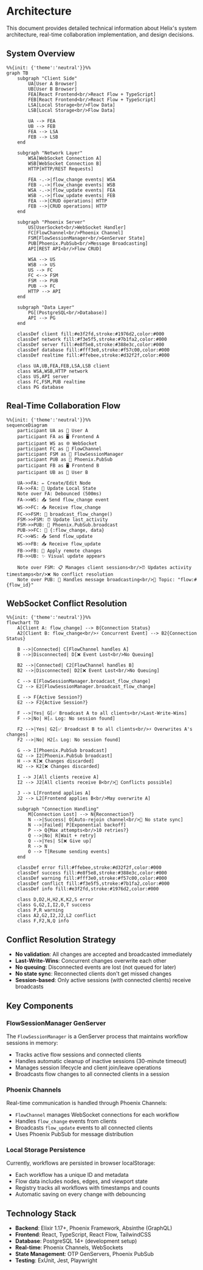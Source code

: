 # Architecture

This document provides detailed technical information about Helix's system architecture, real-time collaboration implementation, and design decisions.

## System Overview

```mermaid
%%{init: {'theme':'neutral'}}%%
graph TB
    subgraph "Client Side"
        UA[User A Browser]
        UB[User B Browser]
        FEA[React Frontend<br/>React Flow + TypeScript]
        FEB[React Frontend<br/>React Flow + TypeScript]
        LSA[Local Storage<br/>Flow Data]
        LSB[Local Storage<br/>Flow Data]

        UA --> FEA
        UB --> FEB
        FEA --> LSA
        FEB --> LSB
    end

    subgraph "Network Layer"
        WSA[WebSocket Connection A]
        WSB[WebSocket Connection B]
        HTTP[HTTP/REST Requests]

        FEA -.->|flow_change events| WSA
        FEB -.->|flow_change events| WSB
        WSA -.->|flow_update events| FEA
        WSB -.->|flow_update events| FEB
        FEA -->|CRUD operations| HTTP
        FEB -->|CRUD operations| HTTP
    end

    subgraph "Phoenix Server"
        US[UserSocket<br/>WebSocket Handler]
        FC[FlowChannel<br/>Phoenix Channel]
        FSM[FlowSessionManager<br/>GenServer State]
        PUB[Phoenix.PubSub<br/>Message Broadcasting]
        API[REST API<br/>Flow CRUD]

        WSA --> US
        WSB --> US
        US --> FC
        FC <--> FSM
        FSM --> PUB
        PUB --> FC
        HTTP --> API
    end

    subgraph "Data Layer"
        PG[(PostgreSQL<br/>Database)]
        API --> PG
    end

    classDef client fill:#e3f2fd,stroke:#1976d2,color:#000
    classDef network fill:#f3e5f5,stroke:#7b1fa2,color:#000
    classDef server fill:#e8f5e8,stroke:#388e3c,color:#000
    classDef database fill:#fff3e0,stroke:#f57c00,color:#000
    classDef realtime fill:#ffebee,stroke:#d32f2f,color:#000

    class UA,UB,FEA,FEB,LSA,LSB client
    class WSA,WSB,HTTP network
    class US,API server
    class FC,FSM,PUB realtime
    class PG database
```

## Real-Time Collaboration Flow

```mermaid
%%{init: {'theme':'neutral'}}%%
sequenceDiagram
    participant UA as 👤 User A
    participant FA as 🖥️ Frontend A
    participant WS as 🌐 WebSocket
    participant FC as 📡 FlowChannel
    participant FSM as 🧠 FlowSessionManager
    participant PUB as 📢 Phoenix.PubSub
    participant FB as 🖥️ Frontend B
    participant UB as 👤 User B

    UA->>FA: ✏️ Create/Edit Node
    FA->>FA: 💾 Update Local State
    Note over FA: Debounced (500ms)
    FA->>WS: 📤 Send flow_change event
    WS->>FC: 📥 Receive flow_change
    FC->>FSM: 🚀 broadcast_flow_change()
    FSM->>FSM: ⏰ Update last_activity
    FSM->>PUB: 📡 Phoenix.PubSub.broadcast
    PUB->>FC: 📢 {:flow_change, data}
    FC->>WS: 📤 Send flow_update
    WS->>FB: 📥 Receive flow_update
    FB->>FB: 🔄 Apply remote changes
    FB->>UB: ✨ Visual update appears

    Note over FSM: 📋 Manages client sessions<br/>⏰ Updates activity timestamps<br/>❌ No conflict resolution
    Note over PUB: 🚀 Handles message broadcasting<br/>📡 Topic: "flow:#{flow_id}"
```

## WebSocket Conflict Resolution

```mermaid
%%{init: {'theme':'neutral'}}%%
flowchart TD
    A[Client A: flow_change] --> B{Connection Status}
    A2[Client B: flow_change<br/>⚡ Concurrent Event] --> B2{Connection Status}

    B -->|Connected| C[FlowChannel handles A]
    B -->|Disconnected| D[❌ Event Lost<br/>No Queuing]

    B2 -->|Connected| C2[FlowChannel handles B]
    B2 -->|Disconnected| D2[❌ Event Lost<br/>No Queuing]

    C --> E[FlowSessionManager.broadcast_flow_change]
    C2 --> E2[FlowSessionManager.broadcast_flow_change]

    E --> F{Active Session?}
    E2 --> F2{Active Session?}

    F -->|Yes| G[✅ Broadcast A to all clients<br/>Last-Write-Wins]
    F -->|No| H[⚠️ Log: No session found]

    F2 -->|Yes| G2[✅ Broadcast B to all clients<br/>⚡ Overwrites A's changes]
    F2 -->|No| H2[⚠️ Log: No session found]

    G --> I[Phoenix.PubSub broadcast]
    G2 --> I2[Phoenix.PubSub broadcast]
    H --> K[❌ Changes discarded]
    H2 --> K2[❌ Changes discarded]

    I --> J[All clients receive A]
    I2 --> J2[All clients receive B<br/>🔄 Conflicts possible]

    J --> L[Frontend applies A]
    J2 --> L2[Frontend applies B<br/>May overwrite A]

    subgraph "Connection Handling"
        M[Connection Lost] --> N{Reconnection?}
        N -->|Success| O[Auto-rejoin channel<br/>🔄 No state sync]
        N -->|Failed| P[Exponential backoff]
        P --> Q{Max attempts<br/>10 retries?}
        Q -->|No| R[Wait + retry]
        Q -->|Yes| S[❌ Give up]
        R --> N
        O --> T[Resume sending events]
    end

    classDef error fill:#ffebee,stroke:#d32f2f,color:#000
    classDef success fill:#e8f5e8,stroke:#388e3c,color:#000
    classDef warning fill:#fff3e0,stroke:#f57c00,color:#000
    classDef conflict fill:#f3e5f5,stroke:#7b1fa2,color:#000
    classDef info fill:#e3f2fd,stroke:#1976d2,color:#000

    class D,D2,H,H2,K,K2,S error
    class G,G2,I,I2,O,T success
    class P,R warning
    class A2,G2,I2,J2,L2 conflict
    class F,F2,N,Q info
```

## Conflict Resolution Strategy

- **No validation**: All changes are accepted and broadcasted immediately
- **Last-Write-Wins**: Concurrent changes overwrite each other
- **No queuing**: Disconnected events are lost (not queued for later)
- **No state sync**: Reconnected clients don't get missed changes
- **Session-based**: Only active sessions (with connected clients) receive broadcasts

## Key Components

### FlowSessionManager GenServer

The `FlowSessionManager` is a GenServer process that maintains workflow sessions in memory:

- Tracks active flow sessions and connected clients
- Handles automatic cleanup of inactive sessions (30-minute timeout)
- Manages session lifecycle and client join/leave operations
- Broadcasts flow changes to all connected clients in a session

### Phoenix Channels

Real-time communication is handled through Phoenix Channels:

- `FlowChannel` manages WebSocket connections for each workflow
- Handles `flow_change` events from clients
- Broadcasts `flow_update` events to all connected clients
- Uses Phoenix PubSub for message distribution

### Local Storage Persistence

Currently, workflows are persisted in browser localStorage:

- Each workflow has a unique ID and metadata
- Flow data includes nodes, edges, and viewport state
- Registry tracks all workflows with timestamps and counts
- Automatic saving on every change with debouncing

## Technology Stack

- **Backend**: Elixir 1.17+, Phoenix Framework, Absinthe (GraphQL)
- **Frontend**: React, TypeScript, React Flow, TailwindCSS
- **Database**: PostgreSQL 14+ (development setup)
- **Real-time**: Phoenix Channels, WebSockets
- **State Management**: OTP GenServers, Phoenix PubSub
- **Testing**: ExUnit, Jest, Playwright